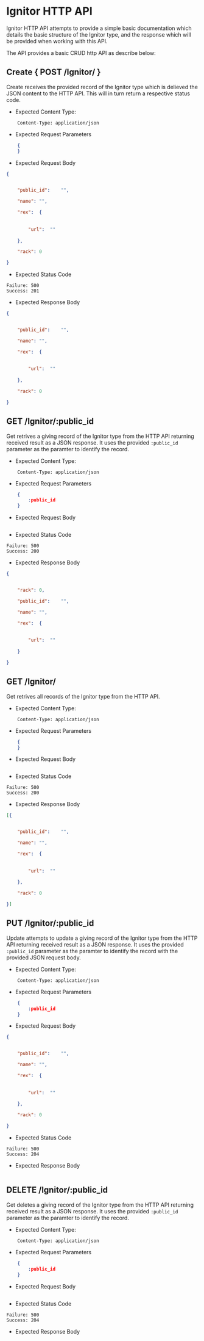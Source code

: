 Ignitor HTTP API 
===============================

Ignitor HTTP API attempts to provide a simple basic documentation which details 
the basic structure of the Ignitor type, and the response which will be provided 
when working with this API.

The API provides a basic CRUD http API as describe below:

## Create { POST /Ignitor/ }

Create receives the provided record of the Ignitor type which is delieved the 
JSON content to the HTTP API. This will in turn return a respective status code.

- Expected Content Type: 

```http
    Content-Type: application/json
```

- Expected Request Parameters

```json
    {
    }
```

- Expected Request Body

```json
{


    "public_id":	"",

    "name":	"",

    "rex":	{
	
	
	    "url":	""
	
	},

    "rack":	0

}
```

- Expected Status Code

```
Failure: 500
Success: 201
```

- Expected Response Body

```json
{


    "public_id":	"",

    "name":	"",

    "rex":	{
	
	
	    "url":	""
	
	},

    "rack":	0

}
```

## GET /Ignitor/:public_id

Get retrives a giving record of the Ignitor type from the HTTP API returning received result as a JSON
response. It uses the provided `:public_id` parameter as the paramter to identify the record.

- Expected Content Type: 

```http
    Content-Type: application/json
```

- Expected Request Parameters

```json
    {
        :public_id
    }
```

- Expected Request Body

```json
```

- Expected Status Code

```
Failure: 500
Success: 200
```

- Expected Response Body

```json
{


    "rack":	0,

    "public_id":	"",

    "name":	"",

    "rex":	{
	
	
	    "url":	""
	
	}

}
```

## GET /Ignitor/

Get retrives all records of the Ignitor type from the HTTP API.

- Expected Content Type: 

```http
    Content-Type: application/json
```

- Expected Request Parameters

```json
    {
    }
```

- Expected Request Body

```json
```

- Expected Status Code

```
Failure: 500
Success: 200
```

- Expected Response Body

```json
[{


    "public_id":	"",

    "name":	"",

    "rex":	{
	
	
	    "url":	""
	
	},

    "rack":	0

}]
```

## PUT /Ignitor/:public_id

Update attempts to update a giving record of the Ignitor type from the HTTP API returning received result as a JSON
response. It uses the provided `:public_id` parameter as the paramter to identify the record with the provided JSON request body.

- Expected Content Type: 

```http
    Content-Type: application/json
```

- Expected Request Parameters

```json
    {
        :public_id
    }
```

- Expected Request Body

```json
{


    "public_id":	"",

    "name":	"",

    "rex":	{
	
	
	    "url":	""
	
	},

    "rack":	0

}
```

- Expected Status Code

```
Failure: 500
Success: 204
```


- Expected Response Body

```json
```

## DELETE /Ignitor/:public_id

Get deletes a giving record of the Ignitor type from the HTTP API returning received result as a JSON
response. It uses the provided `:public_id` parameter as the paramter to identify the record.

- Expected Content Type: 

```http
    Content-Type: application/json
```

- Expected Request Parameters

```json
    {
        :public_id
    }
```

- Expected Request Body

```json
```

- Expected Status Code

```
Failure: 500
Success: 204
```

- Expected Response Body

```json
```